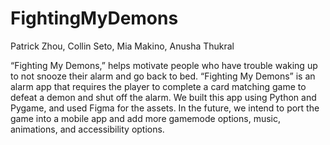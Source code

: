 # FightingMyDemons

Patrick Zhou, Collin Seto, Mia Makino, Anusha Thukral

“Fighting My Demons,” helps motivate people who have trouble waking up to not snooze their alarm and go back to bed. “Fighting My Demons” is an alarm app that requires the player to complete a card matching game to defeat a demon and shut off the alarm. We built this app using Python and Pygame, and used Figma for the assets. In the future, we intend to port the game into a mobile app and add more gamemode options, music, animations, and accessibility options.
